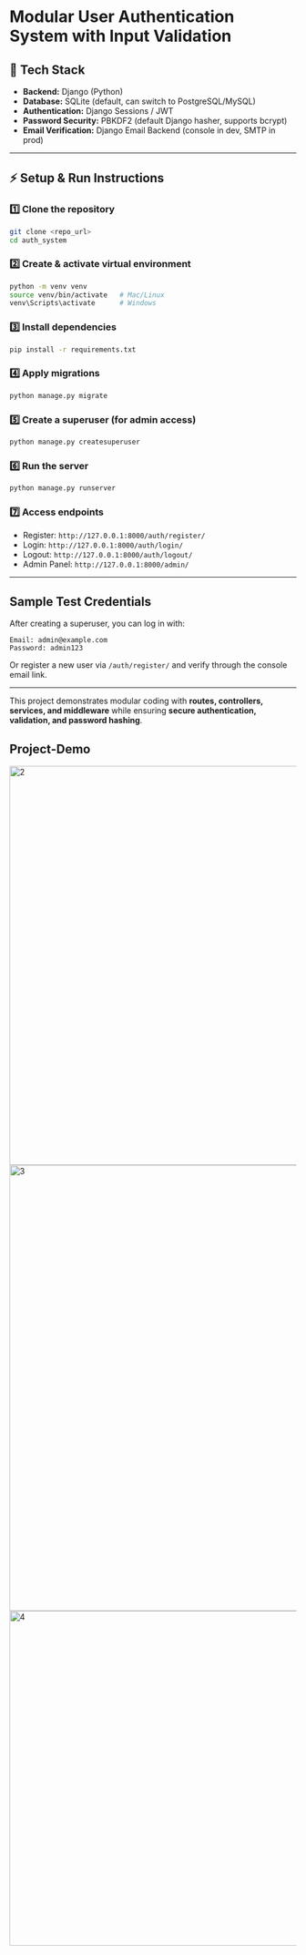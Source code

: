 #  Modular User Authentication System with Input Validation

## 📌 Tech Stack
- **Backend:** Django (Python)  
- **Database:** SQLite (default, can switch to PostgreSQL/MySQL)  
- **Authentication:** Django Sessions / JWT  
- **Password Security:** PBKDF2 (default Django hasher, supports bcrypt)  
- **Email Verification:** Django Email Backend (console in dev, SMTP in prod)  

---

## ⚡ Setup & Run Instructions

### 1️⃣ Clone the repository
```bash
git clone <repo_url>
cd auth_system
```

### 2️⃣ Create & activate virtual environment
```bash
python -m venv venv
source venv/bin/activate   # Mac/Linux
venv\Scripts\activate      # Windows
```

### 3️⃣ Install dependencies
```bash
pip install -r requirements.txt
```

### 4️⃣ Apply migrations
```bash
python manage.py migrate
```

### 5️⃣ Create a superuser (for admin access)
```bash
python manage.py createsuperuser
```

### 6️⃣ Run the server
```bash
python manage.py runserver
```

### 7️⃣ Access endpoints
- Register: `http://127.0.0.1:8000/auth/register/`  
- Login: `http://127.0.0.1:8000/auth/login/`  
- Logout: `http://127.0.0.1:8000/auth/logout/`  
- Admin Panel: `http://127.0.0.1:8000/admin/`  

---

##  Sample Test Credentials
After creating a superuser, you can log in with:  

```
Email: admin@example.com
Password: admin123
```

Or register a new user via `/auth/register/` and verify through the console email link.  

---

This project demonstrates modular coding with **routes, controllers, services, and middleware** while ensuring **secure authentication, validation, and password hashing**.  


## Project-Demo
<img width="1386" height="701" alt="2" src="https://github.com/user-attachments/assets/5fec6756-8e42-4dae-9a64-c61898b4d168" />
<img width="1393" height="783" alt="3" src="https://github.com/user-attachments/assets/d80ac950-0920-4ba2-b136-d5d1a5eb9427" />
<img width="1379" height="588" alt="4" src="https://github.com/user-attachments/assets/e8db0f63-7447-4844-b9fe-9c9ea0c19ab9" />

